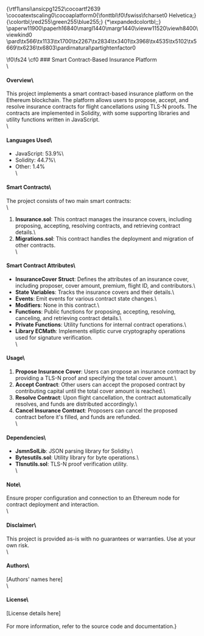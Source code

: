 {\rtf1\ansi\ansicpg1252\cocoartf2639
\cocoatextscaling0\cocoaplatform0{\fonttbl\f0\fswiss\fcharset0 Helvetica;}
{\colortbl;\red255\green255\blue255;}
{\*\expandedcolortbl;;}
\paperw11900\paperh16840\margl1440\margr1440\vieww11520\viewh8400\viewkind0
\pard\tx566\tx1133\tx1700\tx2267\tx2834\tx3401\tx3968\tx4535\tx5102\tx5669\tx6236\tx6803\pardirnatural\partightenfactor0

\f0\fs24 \cf0 ### Smart Contract-Based Insurance Platform\
\
#### Overview\
This project implements a smart contract-based insurance platform on the Ethereum blockchain. The platform allows users to propose, accept, and resolve insurance contracts for flight cancellations using TLS-N proofs. The contracts are implemented in Solidity, with some supporting libraries and utility functions written in JavaScript.\
\
#### Languages Used\
- JavaScript: 53.9%\
- Solidity: 44.7%\
- Other: 1.4%\
\
#### Smart Contracts\
The project consists of two main smart contracts:\
\
1. **Insurance.sol**: This contract manages the insurance covers, including proposing, accepting, resolving contracts, and retrieving contract details.\
2. **Migrations.sol**: This contract handles the deployment and migration of other contracts.\
\
#### Smart Contract Attributes\
- **InsuranceCover Struct**: Defines the attributes of an insurance cover, including proposer, cover amount, premium, flight ID, and contributors.\
- **State Variables**: Tracks the insurance covers and their details.\
- **Events**: Emit events for various contract state changes.\
- **Modifiers**: None in this contract.\
- **Functions**: Public functions for proposing, accepting, resolving, canceling, and retrieving contract details.\
- **Private Functions**: Utility functions for internal contract operations.\
- **Library ECMath**: Implements elliptic curve cryptography operations used for signature verification.\
\
#### Usage\
1. **Propose Insurance Cover**: Users can propose an insurance contract by providing a TLS-N proof and specifying the total cover amount.\
2. **Accept Contract**: Other users can accept the proposed contract by contributing capital until the total cover amount is reached.\
3. **Resolve Contract**: Upon flight cancellation, the contract automatically resolves, and funds are distributed accordingly.\
4. **Cancel Insurance Contract**: Proposers can cancel the proposed contract before it's filled, and funds are refunded.\
\
#### Dependencies\
- **JsmnSolLib**: JSON parsing library for Solidity.\
- **Bytesutils.sol**: Utility library for byte operations.\
- **Tlsnutils.sol**: TLS-N proof verification utility.\
\
#### Note\
Ensure proper configuration and connection to an Ethereum node for contract deployment and interaction.\
\
#### Disclaimer\
This project is provided as-is with no guarantees or warranties. Use at your own risk.\
\
#### Authors\
[Authors' names here]\
\
#### License\
[License details here]\
\
For more information, refer to the source code and documentation.}